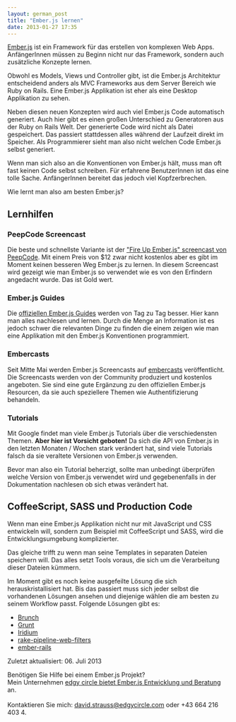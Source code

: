 ```yaml
---
layout: german_post
title: "Ember.js lernen"
date: 2013-01-27 17:35
---
```

[Ember.js](http://emberjs.com/) ist ein Framework für das erstellen von komplexen Web Apps. AnfängerInnen müssen zu Beginn nicht nur das Framework, sondern auch zusätzliche Konzepte lernen.

Obwohl es Models, Views und Controller gibt, ist die Ember.js Architektur entscheidend anders als MVC Frameworks aus dem Server Bereich wie Ruby on Rails. Eine Ember.js Applikation ist eher als eine Desktop Applikation zu sehen.

Neben diesen neuen Konzepten wird auch viel Ember.js Code automatisch generiert. Auch hier gibt es einen großen Unterschied zu Generatoren aus der Ruby on Rails Welt. Der generierte Code wird nicht als Datei gespeichert. Das passiert stattdessen alles während der Laufzeit direkt im Speicher. Als Programmierer sieht man also nicht welchen Code Ember.js selbst generiert.

Wenn man sich also an die Konventionen von Ember.js hält, muss man oft fast keinen Code selbst schreiben. Für erfahrene BenutzerInnen ist das eine tolle Sache. AnfängerInnen bereitet das jedoch viel Kopfzerbrechen.

Wie lernt man also am besten Ember.js?

## Lernhilfen

### PeepCode Screencast
Die beste und schnellste Variante ist der ["Fire Up Ember.js" screencast von PeepCode](https://peepcode.com/products/emberjs).  Mit einem Preis von $12 zwar nicht kostenlos aber es gibt im Moment keinen besseren Weg Ember.js zu lernen. In diesem Screencast wird gezeigt wie man Ember.js so verwendet wie es von den Erfindern angedacht wurde. Das ist Gold wert.

### Ember.js Guides
Die [offiziellen Ember.js Guides](http://emberjs.com/guides/) werden von Tag zu Tag besser. Hier kann man alles nachlesen und lernen. Durch die Menge an Information ist es jedoch schwer die relevanten Dinge zu finden die einem zeigen wie man eine Applikation mit den Ember.js Konventionen programmiert.

### Embercasts
Seit Mitte Mai werden Ember.js Screencasts auf [embercasts](http://www.embercasts.com/) veröffentlicht. Die Screencasts werden von der Community produziert und kostenlos angeboten. Sie sind eine gute Ergänzung zu den offiziellen Ember.js Resourcen, da sie auch speziellere Themen wie Authentifizierung behandeln.

### Tutorials
Mit Google findet man viele Ember.js Tutorials über die verschiedensten Themen. **Aber hier ist Vorsicht geboten!** Da sich die API von Ember.js in den letzten Monaten / Wochen stark verändert hat, sind viele Tutorials falsch da sie veraltete Versionen von Ember.js verwenden.

Bevor man also ein Tutorial beherzigt, sollte man unbedingt überprüfen welche Version von Ember.js verwendet wird und gegebenenfalls in der Dokumentation nachlesen ob sich etwas verändert hat.

## CoffeeScript, SASS und Production Code
Wenn man eine Ember.js Applikation nicht nur mit JavaScript und CSS entwickeln will, sondern zum Beispiel mit CoffeeScript und SASS, wird die Entwicklungsumgebung komplizierter.

Das gleiche trifft zu wenn man seine Templates in separaten Dateien speichern will. Das alles setzt Tools voraus, die sich um die Verarbeitung dieser Dateien kümmern.

Im Moment gibt es noch keine ausgefeilte Lösung die sich herauskristallisiert hat. Bis das passiert muss sich jeder selbst die vorhandenen Lösungen ansehen und diejenige wählen die am besten zu seinem Workflow passt. Folgende Lösungen gibt es:

* [Brunch](http://brunch.io/)
* [Grunt](http://gruntjs.com/)
* [Iridium](https://github.com/radiumsoftware/iridium)
* [rake-pipeline-web-filters](https://github.com/wycats/rake-pipeline-web-filters)
* [ember-rails](https://github.com/emberjs/ember-rails)

Zuletzt aktualisiert: 06. Juli 2013

<div class="call-to-action">
  Benötigen Sie Hilfe bei einem Ember.js Projekt?<br>
  Mein Unternehmen <a href="http://edgycircle.com/leistungen/emberjs-entwicklung-und-beratung/">edgy circle bietet Ember.js Entwicklung und Beratung</a> an.<br><br>
  Kontaktieren Sie mich: <a href="mailto:david.strauss@edgycircle.com">david.strauss@edgycircle.com</a> oder +43 664 216 403 4.
</div>

